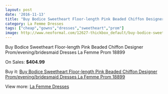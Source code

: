```yaml
---
layout: post
date: '2016-11-13'
title: "Buy Bodice Sweetheart Floor-length Pink Beaded Chiffon Designer Prom/evening/bridesmaid Dresses La Femme Prom 18899"
category: La Femme Dresses
tags: ["cheap","gowns","dresses","sweetheart","prom"]
image: http://www.neoformal.com/12627-thickbox_default/buy-bodice-sweetheart-floor-length-pink-beaded-chiffon-designer-prom-evening-bridesmaid-dresses-la-femme-prom-18899.jpg
---
```

Buy Bodice Sweetheart Floor-length Pink Beaded Chiffon Designer Prom/evening/bridesmaid Dresses La Femme Prom 18899

On Sales: **$404.99**
<a href="https://www.neoformal.com/en/la-femme-dresses-2014/4452-buy-bodice-sweetheart-floor-length-pink-beaded-chiffon-designer-prom-evening-bridesmaid-dresses-la-femme-prom-18899.html"><amp-img layout="responsive" width="600" height="600" src="//www.neoformal.com/12627-thickbox_default/buy-bodice-sweetheart-floor-length-pink-beaded-chiffon-designer-prom-evening-bridesmaid-dresses-la-femme-prom-18899.jpg" alt="Buy Bodice Sweetheart Floor-length Pink Beaded Chiffon Designer Prom/evening/bridesmaid Dresses La Femme Prom 18899 0" /></a>
<a href="https://www.neoformal.com/en/la-femme-dresses-2014/4452-buy-bodice-sweetheart-floor-length-pink-beaded-chiffon-designer-prom-evening-bridesmaid-dresses-la-femme-prom-18899.html"><amp-img layout="responsive" width="600" height="600" src="//www.neoformal.com/12628-thickbox_default/buy-bodice-sweetheart-floor-length-pink-beaded-chiffon-designer-prom-evening-bridesmaid-dresses-la-femme-prom-18899.jpg" alt="Buy Bodice Sweetheart Floor-length Pink Beaded Chiffon Designer Prom/evening/bridesmaid Dresses La Femme Prom 18899 1" /></a>
<a href="https://www.neoformal.com/en/la-femme-dresses-2014/4452-buy-bodice-sweetheart-floor-length-pink-beaded-chiffon-designer-prom-evening-bridesmaid-dresses-la-femme-prom-18899.html"><amp-img layout="responsive" width="600" height="600" src="//www.neoformal.com/12629-thickbox_default/buy-bodice-sweetheart-floor-length-pink-beaded-chiffon-designer-prom-evening-bridesmaid-dresses-la-femme-prom-18899.jpg" alt="Buy Bodice Sweetheart Floor-length Pink Beaded Chiffon Designer Prom/evening/bridesmaid Dresses La Femme Prom 18899 2" /></a>
<a href="https://www.neoformal.com/en/la-femme-dresses-2014/4452-buy-bodice-sweetheart-floor-length-pink-beaded-chiffon-designer-prom-evening-bridesmaid-dresses-la-femme-prom-18899.html"><amp-img layout="responsive" width="600" height="600" src="//www.neoformal.com/12630-thickbox_default/buy-bodice-sweetheart-floor-length-pink-beaded-chiffon-designer-prom-evening-bridesmaid-dresses-la-femme-prom-18899.jpg" alt="Buy Bodice Sweetheart Floor-length Pink Beaded Chiffon Designer Prom/evening/bridesmaid Dresses La Femme Prom 18899 3" /></a>

Buy it: [Buy Bodice Sweetheart Floor-length Pink Beaded Chiffon Designer Prom/evening/bridesmaid Dresses La Femme Prom 18899](https://www.neoformal.com/en/la-femme-dresses-2014/4452-buy-bodice-sweetheart-floor-length-pink-beaded-chiffon-designer-prom-evening-bridesmaid-dresses-la-femme-prom-18899.html "Buy Bodice Sweetheart Floor-length Pink Beaded Chiffon Designer Prom/evening/bridesmaid Dresses La Femme Prom 18899")

View more: [La Femme Dresses](https://www.neoformal.com/en/56-la-femme-dresses-2014 "La Femme Dresses")